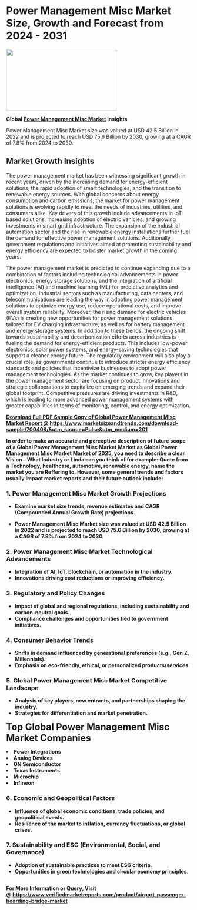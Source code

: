 <H1>Power Management Misc Market Size, Growth and Forecast from 2024 - 2031</H1><img class="aligncenter size-medium wp-image-584254" src="https://thirdeyenews.in/wp-content/uploads/2024/09/Global-Market-Research-300x168.jpeg" alt="" width="300" height="168" /><p><strong>Global&nbsp;<a href="https://www.marketsizeandtrends.com/download-sample/700408/&amp;utm_source=Pulse&amp;utm_medium=201">Power Management Misc Market</a> Insights</strong></p><p>Power Management Misc Market size was valued at USD 42.5 Billion in 2022 and is projected to reach USD 75.6 Billion by 2030, growing at a CAGR of 7.8% from 2024 to 2030.</p><p><h2>Market Growth Insights</h2> <p>The power management market has been witnessing significant growth in recent years, driven by the increasing demand for energy-efficient solutions, the rapid adoption of smart technologies, and the transition to renewable energy sources. With global concerns about energy consumption and carbon emissions, the market for power management solutions is evolving rapidly to meet the needs of industries, utilities, and consumers alike. Key drivers of this growth include advancements in IoT-based solutions, increasing adoption of electric vehicles, and growing investments in smart grid infrastructure. The expansion of the industrial automation sector and the rise in renewable energy installations further fuel the demand for effective power management solutions. Additionally, government regulations and initiatives aimed at promoting sustainability and energy efficiency are expected to bolster market growth in the coming years.</p> <p><strong><a href="#"></a></strong></p> <p>The power management market is predicted to continue expanding due to a combination of factors including technological advancements in power electronics, energy storage solutions, and the integration of artificial intelligence (AI) and machine learning (ML) for predictive analytics and optimization. Industrial sectors such as manufacturing, data centers, and telecommunications are leading the way in adopting power management solutions to optimize energy use, reduce operational costs, and improve overall system reliability. Moreover, the rising demand for electric vehicles (EVs) is creating new opportunities for power management solutions tailored for EV charging infrastructure, as well as for battery management and energy storage systems. In addition to these trends, the ongoing shift towards sustainability and decarbonization efforts across industries is fueling the demand for energy-efficient products. This includes low-power electronics, solar power systems, and energy-saving technologies that support a cleaner energy future. The regulatory environment will also play a crucial role, as governments continue to introduce stricter energy efficiency standards and policies that incentivize businesses to adopt power management technologies. As the market continues to grow, key players in the power management sector are focusing on product innovations and strategic collaborations to capitalize on emerging trends and expand their global footprint. Competitive pressures are driving investments in R&D, which is leading to more advanced power management systems with greater capabilities in terms of monitoring, control, and energy optimization.</p> <p><strong><a href="#"></p><p><span class=""><strong>Download Full PDF Sample Copy of Global Power Management Misc Market Report</strong> @ <a href="https://www.marketsizeandtrends.com/download-sample/700408/&amp;utm_source=Pulse&amp;utm_medium=201" target="_blank">https://www.marketsizeandtrends.com/download-sample/700408/&amp;utm_source=Pulse&amp;utm_medium=201</a></span></p><p>In order to make an accurate and perceptive description of future scope of a Global&nbsp;Power Management Misc Market Market as Global&nbsp;Power Management Misc Market Market of 2025, you need to describe a clear Vision &ndash; What Industry or Linda can you think of for example: Quote from a Technology, healthcare, automotive, renewable energy, name the market you are Reffering to. However, some general trends and factors usually impact market reports and their future outlook include:</p><h3>1.&nbsp;<strong>Power Management Misc Market Growth Projections</strong></h3><ul><li>Examine market size trends, revenue estimates and CAGR (Compounded Annual Growth Rate) projections.</li><li><p>Power Management Misc Market size was valued at USD 42.5 Billion in 2022 and is projected to reach USD 75.6 Billion by 2030, growing at a CAGR of 7.8% from 2024 to 2030.</p></li></ul><h3>2.&nbsp;<strong>Power Management Misc Market Technological Advancements</strong></h3><ul><li>Integration of AI, IoT, blockchain, or automation in the industry.</li><li>Innovations driving cost reductions or improving efficiency.</li></ul><h3>3.&nbsp;<strong>Regulatory and Policy Changes</strong></h3><ul><li>Impact of global and regional regulations, including sustainability and carbon-neutral goals.</li><li>Compliance challenges and opportunities tied to government initiatives.</li></ul><h3>4.&nbsp;<strong>Consumer Behavior Trends</strong></h3><ul><li>Shifts in demand influenced by generational preferences (e.g., Gen Z, Millennials).</li><li>Emphasis on eco-friendly, ethical, or personalized products/services.</li></ul><h3>5.&nbsp;<strong>Global Power Management Misc Market Competitive Landscape</strong></h3><ul><li>Analysis of key players, new entrants, and partnerships shaping the industry.</li><li>Strategies for differentiation and market penetration.</li></ul><p data-pm-slice="1 1 []"><span style="color: inherit; font-family: inherit; font-size: 25px;">Top Global Power Management Misc Market Companies</span></p><div class="" data-test-id=""><p><li>Power Integrations</li><li> Analog Devices</li><li> ON Semiconductor</li><li> Texas Instruments</li><li> Microchip</li><li> Infineon</li></p></div><h3>6.&nbsp;<strong>Economic and Geopolitical Factors</strong></h3><ul><li>Influence of global economic conditions, trade policies, and geopolitical events.</li><li>Resilience of the market to inflation, currency fluctuations, or global crises.</li></ul><h3>7.&nbsp;<strong>Sustainability and ESG (Environmental, Social, and Governance)</strong></h3><ul><li>Adoption of sustainable practices to meet ESG criteria.</li><li>Opportunities in green technologies and circular economy principles.</li></ul><h2><strong style="font-size: 14px;">For More Information or Query, Visit @&nbsp;</strong><a style="background-color: #ffffff; font-size: 14px;" href="https://www.marketsizeandtrends.com/report/power-management-misc-market/" target="_blank">https://www.verifiedmarketreports.com/product/airport-passenger-boarding-bridge-market</a></h2>
